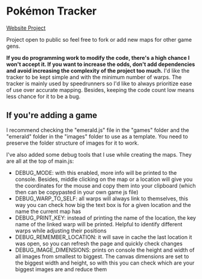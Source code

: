 # Pokémon Tracker
[Website Project](https://sekii.gitlab.io/pokemon-tracker)

Project open to public so feel free to fork or add new maps for other game gens.

**If you do programming work to modify the code, there's a high chance I won't accept it. If you want to increase the odds, don't add dependencies and avoid increasing the complexity of the project too much.** I'd like the tracker to be kept simple and with the minimum number of warps. The tracker is mainly used by speedrunners so I'd like to always prioritize ease of use over accurate mapping. Besides, keeping the code count low means less chance for it to be a bug.

## If you're adding a game
I recommend checking the "emerald.js" file in the "games" folder and the "emerald" folder in the "images" folder to use as a template. You need to preserve the folder structure of images for it to work.

I've also added some debug tools that I use while creating the maps. They are all at the top of main.js:
- DEBUG_MODE: with this enabled, more info will be printed to the console. Besides, middle clicking on the map or a location will give you the coordinates for the mouse and copy them into your clipboard (which then can be copypasted in your own game js file)
- DEBUG_WARP_TO_SELF: all warps will always link to themselves, this way you can check how big the text box is for a given location and the name the current map has
- DEBUG_PRINT_KEY: instead of printing the name of the location, the key name of the linked warp will be printed. Helpful to identify different warps while adjusting their positions
- DEBUG_REMEMBER_LOCATION: it will save in cache the last location it was open, so you can refresh the page and quickly check changes
- DEBUG_IMAGE_DIMENSIONS: prints on console the height and width of all images from smallest to biggest. The canvas dimensions are set to the biggest width and height, so with this you can check which are your biggest images are and reduce them